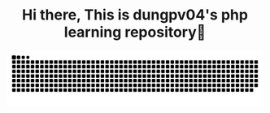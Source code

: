 <h1 align="center" >Hi there, This is dungpv04's php learning repository👋</h1>

<div align="center" >
  <img src="https://github.com/Codebutproblem/Codebutproblem/blob/output/github-contribution-grid-snake-dark.svg">
</div>
